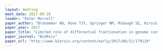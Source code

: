 ```yaml
---
layout: meeting
meet_date: 2017-09-28
leader: "Peter Morrell"
paper_author: "Brohammer AB, Kono TJY, Springer NM, McGaugh SE, Hirsch CN"
paper_year: 2017
paper_title: "Limited role of differential fractionation in genome content variation and function in maize (<i>Zea mays L.</i>)inbred lines"
paper_journal: "BioRxiv"
paper_url: "http://www.biorxiv.org/content/early/2017/08/21/179119"
---
```

